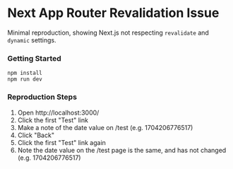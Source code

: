 # Next App Router Revalidation Issue

Minimal reproduction, showing Next.js not respecting `revalidate` and `dynamic` settings.

### Getting Started

```shell
npm install
npm run dev
```

### Reproduction Steps

1. Open http://localhost:3000/
2. Click the first "Test" link
3. Make a note of the date value on /test (e.g. 1704206776517)
4. Click "Back"
5. Click the first "Test" link again
6. Note the date value on the /test page is the same, and has not changed (e.g. 1704206776517)
